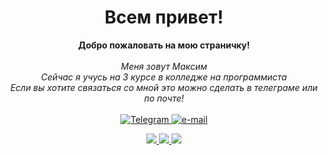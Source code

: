 <h1 align="center">Всем привет!</h1>
<p align="center">
    <b>Добро пожаловать на мою страничку!</b><br><br>
    <i>
        Меня зовут Максим<br>
        Сейчас я учусь на 3 курсе в колледже на программиста<br>
        Если вы хотите связаться со мной это можно сделать в телеграме или по почте!<br>
    </i><br>
    <a href="https://t.me/RayXaus">
        <img src="https://img.shields.io/badge/Telegram-black?style=flat-square&logo=telegram" alt="Telegram">
    </a>
    <a href="mailto:ampaipts@gmail.com">
        <img src="https://img.shields.io/badge/Email-blue?style=flat-square&logo=gmail&logoColor=white" alt="e-mail">
    </a>
</p>


<p align="center">
  <a href="https://github.com/max69-cyber">
    <img src="http://github-profile-summary-cards.vercel.app/api/cards/profile-details?username=max69-cyber&theme=aura" />
  </a>
  <a href="https://github.com/max69-cyber">
    <img src="https://github-readme-streak-stats.herokuapp.com?user=max69-cyber&theme=aura&hide_border=true&border_radius=0" />
  </a>
  <a href="https://github.com/max69-cyber">
    <img src="http://github-profile-summary-cards.vercel.app/api/cards/repos-per-language?username=max69-cyber&theme=aura" />
  </a>
</p>

<!--
**max69-cyber/max69-cyber** is a ✨ _special_ ✨ repository because its `README.md` (this file) appears on your GitHub profile.

Here are some ideas to get you started:

- 🔭 I’m currently working on ...
- 🌱 I’m currently learning ...
- 👯 I’m looking to collaborate on ...
- 🤔 I’m looking for help with ...
- 💬 Ask me about ...
- 📫 How to reach me: ...
- 😄 Pronouns: ...
- ⚡ Fun fact: ...
-->
